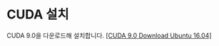 # CUDA 설치

CUDA 9.0을 다운로드해 설치합니다.  [[CUDA 9.0 Download Ubuntu 16.04]](
https://developer.nvidia.com/cuda-90-download-archive?target_os=Linux&target_arch=x86_64&target_distro=Ubuntu&target_version=1604&target_type=deblocal)
